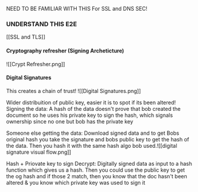 
NEED TO BE FAMILIAR WITH THIS For SSL and DNS SEC!
### UNDERSTAND THIS E2E
[[SSL and TLS]]
#### Cryptography refresher (Signing Archeticture)

![[Crypt Refresher.png]]
#### Digital Signatures
This creates a chain of trust!
![[Digital Signatures.png]]

Wider distribuition of public key, easier it is to spot if its been altered!
Signing the data: A hash of the data doesn't prove that bob created the document so he uses his private key to sign the hash, which signals ownership since no one but bob has the private key

Someone else getting the data: Download signed data and to get Bobs original hash you take the signature and bobs public key to get the hash of the data. Then you hash it with the same hash algo bob used.![[digital signature visual flow.png]]

Hash + Priovate key to sign 
Decrypt:
Digitally signed data as input to a hash function which gives us a hash. Then you could use the public key to get the og hash and if those 2 match, then you know that the doc hasn't been altered & you know which private key was used to sign it
